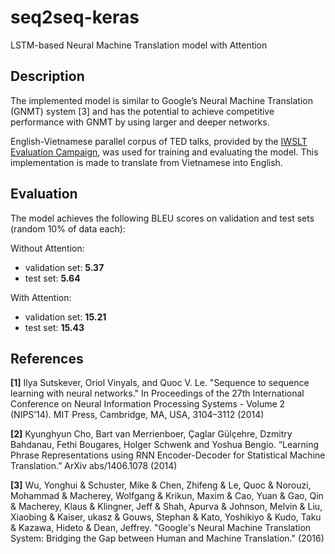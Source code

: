 # seq2seq-keras
LSTM-based Neural Machine Translation model with Attention

## Description

The implemented model is similar to Google’s Neural Machine Translation (GNMT) system [3] and has the potential to achieve competitive performance with GNMT by using larger and deeper networks.

English-Vietnamese parallel corpus of TED talks, provided by the [IWSLT Evaluation Campaign](https://sites.google.com/site/iwsltevaluation2015/), was used for training and evaluating the model. This implementation is made to translate from Vietnamese into English.


## Evaluation

The model achieves the following BLEU scores on validation and test sets (random 10% of data each):

Without Attention:
- validation set: **5.37**
- test set: **5.64**

With Attention:
- validation set: **15.21**
- test set: **15.43**

## References
**[1]** Ilya Sutskever, Oriol Vinyals, and Quoc V. Le. "Sequence to sequence learning with neural networks." In Proceedings of the 27th International Conference on Neural Information Processing Systems - Volume 2 (NIPS’14). MIT Press, Cambridge, MA, USA, 3104–3112 (2014)

**[2]** Kyunghyun Cho, Bart van Merrienboer, Çaglar Gülçehre, Dzmitry Bahdanau, Fethi Bougares, Holger Schwenk and Yoshua Bengio. “Learning Phrase Representations using RNN Encoder-Decoder for Statistical Machine Translation.” ArXiv abs/1406.1078 (2014)

**[3]** Wu, Yonghui & Schuster, Mike & Chen, Zhifeng & Le, Quoc & Norouzi, Mohammad & Macherey, Wolfgang & Krikun, Maxim & Cao, Yuan & Gao, Qin & Macherey, Klaus & Klingner, Jeff & Shah, Apurva & Johnson, Melvin & Liu, Xiaobing & Kaiser, ukasz & Gouws, Stephan & Kato, Yoshikiyo & Kudo, Taku & Kazawa, Hideto & Dean, Jeffrey. "Google's Neural Machine Translation System: Bridging the Gap between Human and Machine Translation." (2016)
